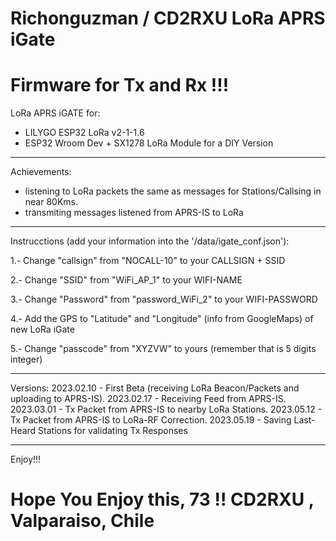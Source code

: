 # Richonguzman / CD2RXU LoRa APRS iGate
# Firmware for Tx and Rx !!!

LoRa APRS iGATE for:
- LILYGO ESP32 LoRa v2-1-1.6
- ESP32 Wroom Dev +  SX1278 LoRa Module for a DIY Version

__________________________________________

Achievements:
- listening to LoRa packets the same as messages for Stations/Callsing in near 80Kms.
- transmiting messages listened from APRS-IS to LoRa

__________________________________________

Instrucctions (add your information into the '/data/igate_conf.json'):

1.- Change "callsign" from "NOCALL-10" to your CALLSIGN + SSID

2.- Change "SSID" from "WiFi_AP_1"  to your WIFI-NAME

3.- Change "Password" from "password_WiFi_2" to your WIFI-PASSWORD

4.- Add the GPS to "Latitude" and "Longitude"  (info from GoogleMaps) of new LoRa iGate

5.- Change "passcode" from "XYZVW" to yours (remember that is 5 digits integer)


__________________________________________
Versions:
2023.02.10 - First Beta (receiving LoRa Beacon/Packets and uploading to APRS-IS).
2023.02.17 - Receiving Feed from APRS-IS.
2023.03.01 - Tx Packet from APRS-IS to nearby LoRa Stations.
2023.05.12 - Tx Packet from APRS-IS to LoRa-RF Correction.
2023.05.19 - Saving Last-Heard Stations for validating Tx Responses
__________________________________________


Enjoy!!!

# Hope You Enjoy this, 73 !!  CD2RXU , Valparaiso, Chile


